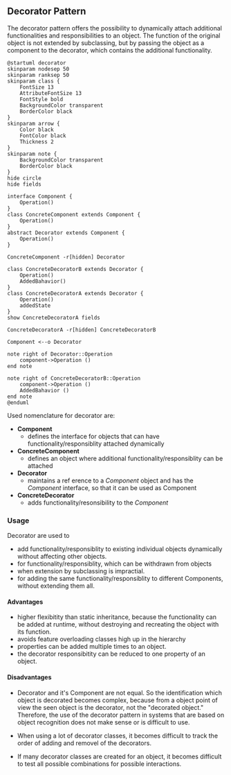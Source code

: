 ## Decorator Pattern
The decorator pattern offers the possibility to dynamically attach additional functionalities and responsibilities to an object. The function of the original object is not extended by subclassing, but by passing the object as a component to the decorator, which contains the additional functionality.

```plantuml
@startuml decorator
skinparam nodesep 50
skinparam ranksep 50
skinparam class {
    FontSize 13
    AttributeFontSize 13
    FontStyle bold
    BackgroundColor transparent
    BorderColor black
}
skinparam arrow {
    Color black
    FontColor black
    Thickness 2
}
skinparam note {
    BackgroundColor transparent
    BorderColor black
}
hide circle
hide fields

interface Component {
    Operation()
}
class ConcreteComponent extends Component {
    Operation()
}
abstract Decorator extends Component {
    Operation()
}

ConcreteComponent -r[hidden] Decorator

class ConcreteDecoratorB extends Decorator {
    Operation()
    AddedBahavior()
}
class ConcreteDecoratorA extends Decorator {
    Operation()
    addedState
}
show ConcreteDecoratorA fields

ConcreteDecoratorA -r[hidden] ConcreteDecoratorB

Component <--o Decorator

note right of Decorator::Operation
    component->Operation ()
end note

note right of ConcreteDecoratorB::Operation
    component->Operation ()
    AddedBahavior ()
end note
@enduml
```

Used nomenclature for decorator are:

* **Component**
  * defines the interface for objects that can have functionality/responsiblity attached dynamically
* **ConcreteComponent**
  * defines an object where additional functionality/responsiblity can be attached
* **Decorator**
  * maintains a ref
erence to a *Component* object and has the *Component* interface, so that it can be used as Component  
* **ConcreteDecorator**
  * adds functionality/resonsibility to the *Component*

### Usage

Decorator are used to

* add functionality/responsiblity to existing individual objects dynamically without affecting other objects.
* for functionality/responsiblity, which can be withdrawn from objects
* when extension by subclassing is impractial.
* for adding the same functionality/responsiblity to different Components, without extending them all.

#### Advantages

* higher flexibitity than static inheritance, because the functionality can be added at runtime, without destroying and recreating the object with its function.
* avoids feature overloading classes high up in the hierarchy
* properties can be added multiple times to an object. 
* the decorator responsibitity can be reduced to one property of an object.
  
#### Disadvantages

* Decorator and it's Component are not equal. So the identification which object is decorated becomes complex, because from a object point of view the seen object is the decorator, not the "decorated object." Therefore, the use of the decorator pattern in systems that are based on object recognition does not make sense or is difficult to use.

* When using a lot of decorator classes, it becomes difficult to track the order of adding and removel of the decorators.

* If many decorator classes are created for an object, it becomes difficult to test all possible combinations for possible interactions.
